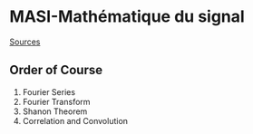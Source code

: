 # MASI-Mathématique du signal

[Sources](https://www.lrde.epita.fr/~gtochon/MASI/)

## Order of Course
  1.  Fourier Series
  2.  Fourier Transform
  3.  Shanon Theorem
  4.  Correlation and Convolution
